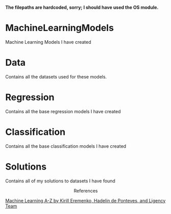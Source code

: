 **The filepaths are hardcoded, sorry; I should have used the OS module.**

# MachineLearningModels
Machine Learning Models I have created

# Data
Contains all the datasets used for these models.

# Regression
Contains all the base regression models I have created

# Classification
Contains all the base classification models I have created

# Solutions
Contains all of my solutions to datasets I have found


<p align=center>References</p>

[Machine Learning A-Z by Kirill Eremenko, Hadelin de Ponteves, and Ligency Team](https://www.udemy.com/course/machinelearning/learn/lecture/19596438?start=1#overview)
